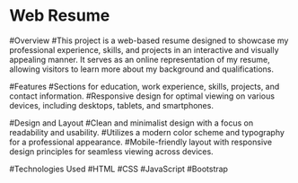 # Web Resume
#Overview
#This project is a web-based resume designed to showcase my professional experience, skills, and projects in an interactive and visually appealing manner. It serves as an online representation of my resume, allowing visitors to learn more about my background and qualifications.

#Features
#Sections for education, work experience, skills, projects, and contact information.
#Responsive design for optimal viewing on various devices, including desktops, tablets, and smartphones.

#Design and Layout
#Clean and minimalist design with a focus on readability and usability.
#Utilizes a modern color scheme and typography for a professional appearance.
#Mobile-friendly layout with responsive design principles for seamless viewing across devices.

#Technologies Used
#HTML
#CSS
#JavaScript
#Bootstrap
